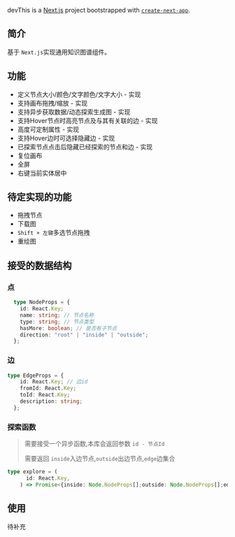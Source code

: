 <!--
 * @Author: tohsaka888
 * @Date: 2022-10-08 08:25:48
 * @LastEditors: tohsaka888
 * @LastEditTime: 2022-10-08 11:04:42
 * @Description: 请填写简介
-->
 devThis is a [Next.js](https://nextjs.org/) project bootstrapped with [`create-next-app`](https://github.com/vercel/next.js/tree/canary/packages/create-next-app).

## 简介

基于 `Next.js`实现通用知识图谱组件。

## 功能

- 定义节点大小/颜色/文字颜色/文字大小 - 实现
- 支持画布拖拽/缩放 - 实现
- 支持异步获取数据/动态探索生成图 - 实现
- 支持Hover节点时高亮节点及与其有关联的边 - 实现
- 高度可定制属性 - 实现
- 支持Hover边时可选择隐藏边 - 实现
- 已探索节点点击后隐藏已经探索的节点和边 - 实现
- 复位画布
- 全屏
- 右键当前实体居中

## 待定实现的功能

- 拖拽节点
- 下载图
- `Shift + 左键`多选节点拖拽
- 重绘图

## 接受的数据结构

### 点

```typescript
  type NodeProps = {
    id: React.Key;
    name: string; // 节点名称
    type: string; // 节点类型
    hasMore: boolean; // 是否有子节点
    direction: "root" | "inside" | "outside";
  };
```

### 边

```typescript
type EdgeProps = {
    id: React.Key; // 边id
    fromId: React.Key;
    toId: React.Key;
    description: string;
  };
```

### 探索函数

> 需要接受一个异步函数,本库会返回参数 `id - 节点Id`
>
> 需要返回 `inside`入边节点,`outside`出边节点,`edge`边集合

```typescript
type explore = (
      id: React.Key,
    ) => Promise<{inside: Node.NodeProps[];outside: Node.NodeProps[];edge: Edge.EdgeProps[]}>;
```

## 使用

待补充
